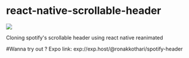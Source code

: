 # react-native-scrollable-header

![](https://s7.gifyu.com/images/scrollable_header_2.gif)

Cloning spotify's scrollable header using react native reanimated
 
#Wanna try out ?
Expo link: exp://exp.host/@ronakkothari/spotify-header
